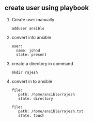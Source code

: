 ## create user using playbook
   1. Create user manually
      ```
      adduser ansible
      ```
   2. convert into ansible
      ```
      user:
        name: johnd
        state: present
      ```
   3. create a directory in command
      ```
      mkdir rajesh
      ```
   4. convert in to ansible
      ```
      file:
         path: /home/ansible/rajesh
         state: directory
      ```
      ```
      file:
         path: /home/ansible/rajesh.txt
         state: touch
      ```
   

   


